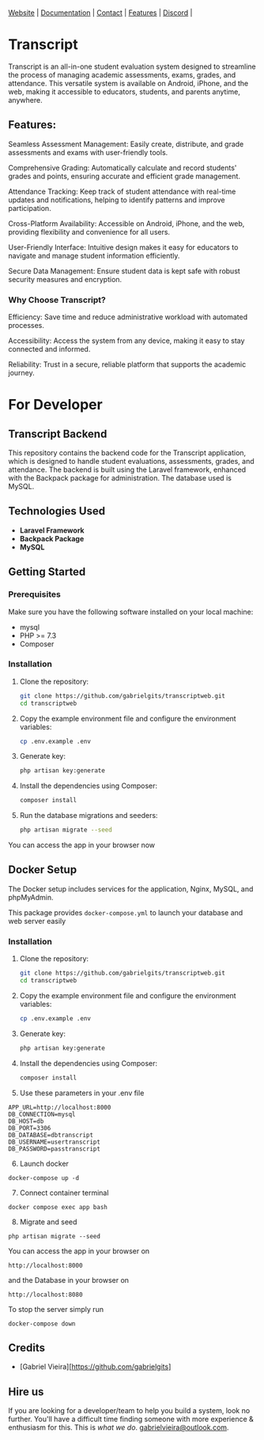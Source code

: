 <p align="left">
<br>
    <a href="https://transcript.ao/">Website</a> |
    <a href="https://transcript.ao/docs/">Documentation</a> |
    <a href="https://transcript.ao/contact">Contact</a> |
    <a href="https://transcript.ao/features">Features</a> |
    <a href="https://www.discord.com/r/transcript/">Discord</a> |
</p>

# Transcript

Transcript is an all-in-one student evaluation system designed to streamline the process of managing academic assessments, exams, grades, and attendance. This versatile system is available on Android, iPhone, and the web, making it accessible to educators, students, and parents anytime, anywhere.

## Features:

Seamless Assessment Management: Easily create, distribute, and grade assessments and exams with user-friendly tools.

Comprehensive Grading: Automatically calculate and record students' grades and points, ensuring accurate and efficient grade management.

Attendance Tracking: Keep track of student attendance with real-time updates and notifications, helping to identify patterns and improve participation.

Cross-Platform Availability: Accessible on Android, iPhone, and the web, providing flexibility and convenience for all users.

User-Friendly Interface: Intuitive design makes it easy for educators to navigate and manage student information efficiently.

Secure Data Management: Ensure student data is kept safe with robust security measures and encryption.

### Why Choose Transcript?

Efficiency: Save time and reduce administrative workload with automated processes.

Accessibility: Access the system from any device, making it easy to stay connected and informed.

Reliability: Trust in a secure, reliable platform that supports the academic journey.



# For Developer


## Transcript Backend

This repository contains the backend code for the Transcript application, which is designed to handle student evaluations, assessments, grades, and attendance. The backend is built using the Laravel framework, enhanced with the Backpack package for administration. The database used is MySQL.

## Technologies Used
- **Laravel Framework**
- **Backpack Package**
- **MySQL**

## Getting Started

### Prerequisites
Make sure you have the following software installed on your local machine:
- mysql
- PHP >= 7.3
- Composer

### Installation
1. Clone the repository:
    ```bash
    git clone https://github.com/gabrielgits/transcriptweb.git
    cd transcriptweb
    ```

2. Copy the example environment file and configure the environment variables:
    ```bash
    cp .env.example .env
    ```

3. Generate key:
    ```bash
   php artisan key:generate
    ```

4. Install the dependencies using Composer:
    ```bash
    composer install
    ```
5. Run the database migrations and seeders:
    ```bash
    php artisan migrate --seed
    ```
You can access the app in your browser now


## Docker Setup
The Docker setup includes services for the application, Nginx, MySQL, and phpMyAdmin.

This package provides `docker-compose.yml` to launch your database and web server easily

### Installation
1. Clone the repository:
    ```bash
    git clone https://github.com/gabrielgits/transcriptweb.git
    cd transcriptweb
    ```

2. Copy the example environment file and configure the environment variables:
    ```bash
    cp .env.example .env
    ```

3. Generate key:
    ```bash
   php artisan key:generate
    ```

4. Install the dependencies using Composer:
    ```bash
    composer install
    ```

5. Use these parameters in your .env file

```
APP_URL=http://localhost:8000
DB_CONNECTION=mysql
DB_HOST=db
DB_PORT=3306
DB_DATABASE=dbtranscript
DB_USERNAME=usertranscript
DB_PASSWORD=passtranscript
```

6. Launch docker

```
docker-compose up -d
```

7. Connect container terminal

```
docker compose exec app bash
```

8. Migrate and seed

```
php artisan migrate --seed
```

You can access the app in your browser on

```
http://localhost:8000
```

and the Database in your browser on

```
http://localhost:8080
```

To stop the server simply run

```
docker-compose down
```


## Credits

- [Gabriel Vieira][https://github.com/gabrielgits]


## Hire us

If you are looking for a developer/team to help you build a system, look no further. You'll have a difficult time finding someone with more experience & enthusiasm for this. This is _what we do_. [gabrielvieira@outlook.com](gabrielvieira@outlook.com).
